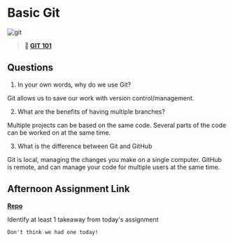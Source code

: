 # Basic Git

![git](https://git-scm.com/images/branching-illustration@2x.png)

> **📖 [GIT 101](https://codeworksacademy.com/fs-student-guide/resources/wk1/01-GIT)**

## Questions

1. In your own words, why do we use Git?

Git allows us to save our work with version control/management.

2. What are the benefits of having multiple branches?

Multiple projects can be based on the same code. Several parts of the code can be worked on at the same time.

3. What is the difference between Git and GitHub

Git is local, managing the changes you make on a single computer. GitHub is remote, and can manage your code for multiple users at the same time.

## Afternoon Assignment Link



**[Repo](https://github.com/TaylorBruun/<ASSIGNMENT_REPO>)**

Identify at least 1 takeaway from today's assignment

```
Don't think we had one today!
```